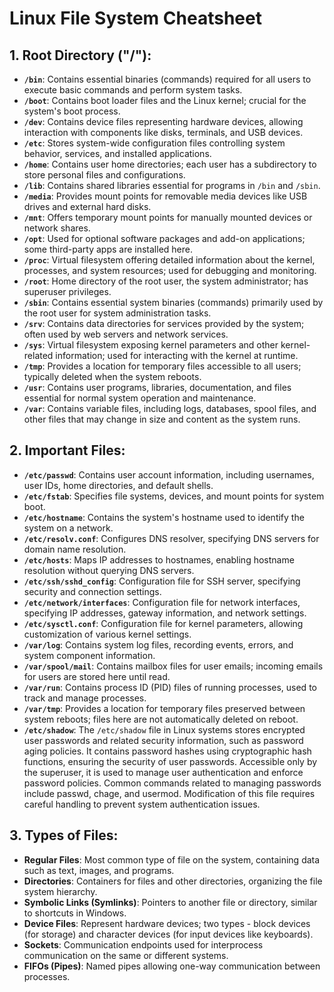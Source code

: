 # Linux File System Cheatsheet

## 1. Root Directory ("/"):

- **`/bin`**: Contains essential binaries (commands) required for all users to execute basic commands and perform system tasks.
- **`/boot`**: Contains boot loader files and the Linux kernel; crucial for the system's boot process.
- **`/dev`**: Contains device files representing hardware devices, allowing interaction with components like disks, terminals, and USB devices.
- **`/etc`**: Stores system-wide configuration files controlling system behavior, services, and installed applications.
- **`/home`**: Contains user home directories; each user has a subdirectory to store personal files and configurations.
- **`/lib`**: Contains shared libraries essential for programs in `/bin` and `/sbin`.
- **`/media`**: Provides mount points for removable media devices like USB drives and external hard disks.
- **`/mnt`**: Offers temporary mount points for manually mounted devices or network shares.
- **`/opt`**: Used for optional software packages and add-on applications; some third-party apps are installed here.
- **`/proc`**: Virtual filesystem offering detailed information about the kernel, processes, and system resources; used for debugging and monitoring.
- **`/root`**: Home directory of the root user, the system administrator; has superuser privileges.
- **`/sbin`**: Contains essential system binaries (commands) primarily used by the root user for system administration tasks.
- **`/srv`**: Contains data directories for services provided by the system; often used by web servers and network services.
- **`/sys`**: Virtual filesystem exposing kernel parameters and other kernel-related information; used for interacting with the kernel at runtime.
- **`/tmp`**: Provides a location for temporary files accessible to all users; typically deleted when the system reboots.
- **`/usr`**: Contains user programs, libraries, documentation, and files essential for normal system operation and maintenance.
- **`/var`**: Contains variable files, including logs, databases, spool files, and other files that may change in size and content as the system runs.

## 2. Important Files:

- **`/etc/passwd`**: Contains user account information, including usernames, user IDs, home directories, and default shells.
- **`/etc/fstab`**: Specifies file systems, devices, and mount points for system boot.
- **`/etc/hostname`**: Contains the system's hostname used to identify the system on a network.
- **`/etc/resolv.conf`**: Configures DNS resolver, specifying DNS servers for domain name resolution.
- **`/etc/hosts`**: Maps IP addresses to hostnames, enabling hostname resolution without querying DNS servers.
- **`/etc/ssh/sshd_config`**: Configuration file for SSH server, specifying security and connection settings.
- **`/etc/network/interfaces`**: Configuration file for network interfaces, specifying IP addresses, gateway information, and network settings.
- **`/etc/sysctl.conf`**: Configuration file for kernel parameters, allowing customization of various kernel settings.
- **`/var/log`**: Contains system log files, recording events, errors, and system component information.
- **`/var/spool/mail`**: Contains mailbox files for user emails; incoming emails for users are stored here until read.
- **`/var/run`**: Contains process ID (PID) files of running processes, used to track and manage processes.
- **`/var/tmp`**: Provides a location for temporary files preserved between system reboots; files here are not automatically deleted on reboot.
- **`/etc/shadow`**: The `/etc/shadow` file in Linux systems stores encrypted user passwords and related security information, such as password aging policies. It contains password hashes using cryptographic hash functions, ensuring the security of user passwords. Accessible only by the superuser, it is used to manage user authentication and enforce password policies. Common commands related to managing passwords include passwd, chage, and usermod. Modification of this file requires careful handling to prevent system authentication issues.

## 3. Types of Files:

- **Regular Files**: Most common type of file on the system, containing data such as text, images, and programs.
- **Directories**: Containers for files and other directories, organizing the file system hierarchy.
- **Symbolic Links (Symlinks)**: Pointers to another file or directory, similar to shortcuts in Windows.
- **Device Files**: Represent hardware devices; two types - block devices (for storage) and character devices (for input devices like keyboards).
- **Sockets**: Communication endpoints used for interprocess communication on the same or different systems.
- **FIFOs (Pipes)**: Named pipes allowing one-way communication between processes.
